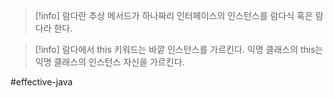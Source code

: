> [!info] 람다란
> 추상 메서드가 하나짜리 인터페이스의 인스턴스를 람다식 혹은 람다라 한다.

> [!info] 
> 람다에서 this 키워드는 바깥 인스턴스를 가르킨다.
> 익명 클래스의 this는 익명 클래스의 인스턴스 자신을 가르킨다.


#effective-java 